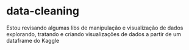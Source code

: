 # data-cleaning
Estou revisando algumas libs de manipulação e visualização de dados explorando, tratando e criando visualizações de dados a partir de um dataframe do Kaggle
